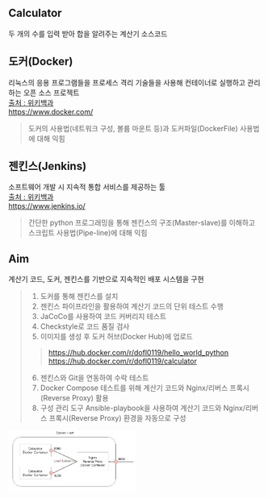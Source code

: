 ## Calculator
두 개의 수를 입력 받아 합을 알려주는 계산기 소스코드

## 도커(Docker)
리눅스의 응용 프로그램들을 프로세스 격리 기술들을 사용해 컨테이너로 실행하고 관리하는 오픈 소스 프로젝트   
[출처 : 위키백과](https://ko.wikipedia.org/wiki/%EB%8F%84%EC%BB%A4_(%EC%86%8C%ED%94%84%ED%8A%B8%EC%9B%A8%EC%96%B4))   
<https://www.docker.com/>   
>도커의 사용법(네트워크 구성, 볼륨 마운트 등)과 도커파일(DockerFile) 사용법에 대해 익힘   

## 젠킨스(Jenkins)
소프트웨어 개발 시 지속적 통합 서비스를 제공하는 툴   
[출처 : 위키백과](https://ko.wikipedia.org/wiki/%EC%A0%A0%ED%82%A8%EC%8A%A4_(%EC%86%8C%ED%94%84%ED%8A%B8%EC%9B%A8%EC%96%B4))   
<https://www.jenkins.io/>   
>간단한 python 프로그래밍을 통해 젠킨스의 구조(Master-slave)를 이해하고 스크립트 사용법(Pipe-line)에 대해 익힘   

## Aim
계산기 코드, 도커, 젠킨스를 기반으로 지속적인 배포 시스템을 구현

>1. 도커를 통해 젠킨스를 설치
>2. 젠킨스 파이프라인을 활용하여 계산기 코드의 단위 테스트 수행
>3. JaCoCo를 사용하여 코드 커버리지 테스트
>4. Checkstyle로 코드 품질 검사
>5. 이미지를 생성 후 도커 허브(Docker Hub)에 업로드
>>https://hub.docker.com/r/dofl0119/hello_world_python   
>>https://hub.docker.com/r/dofl0119/calculator
>6. 젠킨스와 Git을 연동하여 수락 테스트
>7. Docker Compose 테스트를 위해 계산기 코드와 Nginx/리버스 프록시(Reverse Proxy) 활용
>8. 구성 관리 도구 Ansible-playbook을 사용하여 계산기 코드와 Nginx/리버스 프록시(Reverse Proxy) 환경을 자동으로 구성

<img src="image/00. Caclulator 레포지토리용 그림.png" width="50%"></img>



